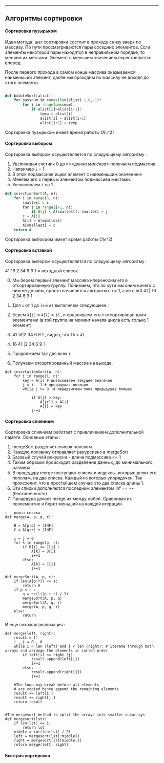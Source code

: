 ------------
Алгоритмы сортировки
------------

#### Сортировка пузырьком

Идея метода: шаг сортировки состоит в проходе снизу вверх по массиву. 
По пути просматриваются пары соседних элементов. 
Если элементы некоторой пары находятся в неправильном порядке, то меняем их местами.
Элемент с меньшим значением переставляется вперед.

После первого прохода в самом конце массива оказываемся наименьший элемент, далее мы проходим
по массиву не доходя до этого элемента.

```python

def bubbleSort(alist):
    for passnum in range(len(alist)-1,0,-1):
        for i in range(passnum):
            if alist[i]>alist[i+1]:
                temp = alist[i]
                alist[i] = alist[i+1]
                alist[i+1] = temp

```
Сортировка пузырьком имеет время работы *O*(`n`^2)

#### Сортировка выбором

Сортировка выбором осуществляется по следующему алгоритму :

1. Увеличивая счетчик 0 до `n`=*<длина массива>* получаем подмассив.
2. Например `i` = 1
3. В этом подмассиве ищем элемент с наименьшим значением
4. Меняем его с первым элементом подмассива местами.
5. Увеличиваем `i` на 1

```python
def selectionSort(A, n):
    for i in range(0, n):
        smallest = i
        for j in range(i+1, n):
            if A[j] < A[smallest]: smallest = j
        c = A[i]
        A[i] = A[smallest]
        A[smallest] = c
    return A
```

Сортировка выбоором имеет время работы *O*(`n`^2)

#### Сортировка вставкой

Сортировка выбором осуществляется по следующему алгоритму :

41 16 2 34 6 9 1 = исходный список

0. Мы берем первый элемент массива ипереносим его в отсортированную группу.
Понимаем, что по сути мы сним ничего с ним не делаем, просто начинается алгоритм с i = 1, а не с i=0
41 | 16 2 34 6 9 1

1. Для `i` от 1 до `len(A)` выполняем следующеее :
2. Берем `A[i]` = `A[1]` = `16` , и сравниваем его с отсортированными элементами (в той группе на момент начала цикла есть только 1 элемент)
      
3. 41 `16`|2 34 6 9 1  , видно, что `16` < `41`
4. 16 41 |2 34 6 9 1  
5. Продолжаем так для всех `i`
6. Получаем отсортированный массив на выходе.
```
def insertationSort(A, n):
    for i in range(1, n):
        key = A[i] # вытаскиваем текущее значение
        j = i - 1 # предыдущая позиция
        while j >= 0 :# передвигаем пока предыдущее больше
            
            if A[j] > key:
                A[j+1] = A[j]
                A[j] = key
            j-=1
```


#### Сортировка слиянием

Сортировка слиянием работает с привлечением дополнительной памяти.
Основные этапы : 

1. mergeSort разделяет список пополам
2. Каждую половину отправляет рекурсивно в mergeSort
3. Базовый случай рекурсии - длина подмассива <= 1
4. Таким образом происходит разделение данных, до минимального размера
5. В процедуру merge поступают список и индексы, которые делят его пополам, на два списка. Каждый из которых упорядочен.
Так происхолит, что в простейшем случае это два списка длины 1.
6. Эти списки дополняются последним элементом inf == +~ (бесконечность)
7. Процедура делает merge их между собой. Сравнивая их поэлементно и берет меньший на каждой итерации.

```
r - длина списка
def merge(A, p, q, r):
    
    B = A[p:q] + [INF]
    C = A[q:r] + [INF]
    
    i = j = 0
    for k in range(p, r):
        if B[i] <= C[j] :            
            A[k] = B[i]
            i+=1
        else:
            A[k] = C[j]
            j+=1

def mergeSort(A, p, r):
    if len(A[p:r]) <= 1:
        return A
    if p < r :
        q = ceil((p + r) / 2)
        mergeSort(A, p, q)
        mergeSort(A, q, r)
        merge(A, p, q, r)
    else:
        return
```
И еще похожая реализация : 
```
def merge(left, right):
    result = []
    i , j = 0 , 0
    while i < len (left) and j < len (right): # iterate through both arrays and arrange the elements in sorted order
        if left[i] <= right [j]:
            result.append(left[i])
            i+=1
        else:
            result.append(right[j])
            j+=1

    #The loop may break before all elements
    # are copied hence append the remaining elements
    result += left[i:]
    result += right[j:]
    return result


#The mergesort method to split the arrays into smaller subarrays
def mergesort(lst):
    if len(lst) <= 1:
        return lst
    middle = int(len(lst) / 2)
    left = mergesort(lst[:middle])
    right = mergesort(lst[middle:])
    return merge(left, right)
```

#### Быстрая сортировка
